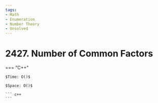 ```yaml
---
tags:
- Math
- Enumeration
- Number Theory
- Unsolved
---
```



# 2427. Number of Common Factors

=== "C++"

    $Time: O()$

    $Space: O()$

    ``` c++
    ```